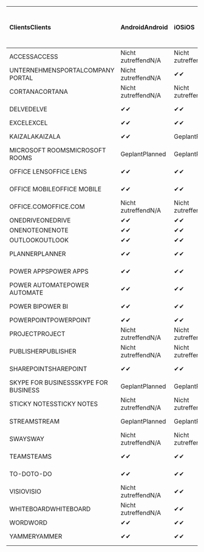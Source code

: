 <!-- This file is generated automatically. Changes made to this file will be overwritten.-->
|<span data-ttu-id="d6b5f-101">Clients</span><span class="sxs-lookup"><span data-stu-id="d6b5f-101">Clients</span></span>|<span data-ttu-id="d6b5f-102">Android</span><span class="sxs-lookup"><span data-stu-id="d6b5f-102">Android</span></span>|<span data-ttu-id="d6b5f-103">iOS</span><span class="sxs-lookup"><span data-stu-id="d6b5f-103">iOS</span></span>|<span data-ttu-id="d6b5f-104">Mac</span><span class="sxs-lookup"><span data-stu-id="d6b5f-104">Mac</span></span>|<span data-ttu-id="d6b5f-105">Windows 10</span><span class="sxs-lookup"><span data-stu-id="d6b5f-105">Windows 10</span></span><br><span data-ttu-id="d6b5f-106">Desktop</span><span class="sxs-lookup"><span data-stu-id="d6b5f-106">Desktop</span></span>|<span data-ttu-id="d6b5f-107">Windows 10</span><span class="sxs-lookup"><span data-stu-id="d6b5f-107">Windows 10</span></span><br><span data-ttu-id="d6b5f-108">Moderne Apps</span><span class="sxs-lookup"><span data-stu-id="d6b5f-108">Modern Apps</span></span>|
|:-|:-|:-|:-|:-|:-|
|<span data-ttu-id="d6b5f-109">ACCESS</span><span class="sxs-lookup"><span data-stu-id="d6b5f-109">ACCESS</span></span>|<span data-ttu-id="d6b5f-110">Nicht zutreffend</span><span class="sxs-lookup"><span data-stu-id="d6b5f-110">N/A</span></span>|<span data-ttu-id="d6b5f-111">Nicht zutreffend</span><span class="sxs-lookup"><span data-stu-id="d6b5f-111">N/A</span></span>|<span data-ttu-id="d6b5f-112">Nicht zutreffend</span><span class="sxs-lookup"><span data-stu-id="d6b5f-112">N/A</span></span>|<span data-ttu-id="d6b5f-113">✔</span><span class="sxs-lookup"><span data-stu-id="d6b5f-113">✔</span></span>|<span data-ttu-id="d6b5f-114">Nicht zutreffend</span><span class="sxs-lookup"><span data-stu-id="d6b5f-114">N/A</span></span>|
|<span data-ttu-id="d6b5f-115">UNTERNEHMENSPORTAL</span><span class="sxs-lookup"><span data-stu-id="d6b5f-115">COMPANY PORTAL</span></span>|<span data-ttu-id="d6b5f-116">Nicht zutreffend</span><span class="sxs-lookup"><span data-stu-id="d6b5f-116">N/A</span></span>|<span data-ttu-id="d6b5f-117">✔</span><span class="sxs-lookup"><span data-stu-id="d6b5f-117">✔</span></span>|<span data-ttu-id="d6b5f-118">Geplant</span><span class="sxs-lookup"><span data-stu-id="d6b5f-118">Planned</span></span>|<span data-ttu-id="d6b5f-119">Nicht zutreffend</span><span class="sxs-lookup"><span data-stu-id="d6b5f-119">N/A</span></span>|<span data-ttu-id="d6b5f-120">✔</span><span class="sxs-lookup"><span data-stu-id="d6b5f-120">✔</span></span>|
|<span data-ttu-id="d6b5f-121">CORTANA</span><span class="sxs-lookup"><span data-stu-id="d6b5f-121">CORTANA</span></span>|<span data-ttu-id="d6b5f-122">Nicht zutreffend</span><span class="sxs-lookup"><span data-stu-id="d6b5f-122">N/A</span></span>|<span data-ttu-id="d6b5f-123">Nicht zutreffend</span><span class="sxs-lookup"><span data-stu-id="d6b5f-123">N/A</span></span>|<span data-ttu-id="d6b5f-124">Nicht zutreffend</span><span class="sxs-lookup"><span data-stu-id="d6b5f-124">N/A</span></span>|<span data-ttu-id="d6b5f-125">Nicht zutreffend</span><span class="sxs-lookup"><span data-stu-id="d6b5f-125">N/A</span></span>|<span data-ttu-id="d6b5f-126">✔</span><span class="sxs-lookup"><span data-stu-id="d6b5f-126">✔</span></span>|
|<span data-ttu-id="d6b5f-127">DELVE</span><span class="sxs-lookup"><span data-stu-id="d6b5f-127">DELVE</span></span>|<span data-ttu-id="d6b5f-128">✔</span><span class="sxs-lookup"><span data-stu-id="d6b5f-128">✔</span></span>|<span data-ttu-id="d6b5f-129">✔</span><span class="sxs-lookup"><span data-stu-id="d6b5f-129">✔</span></span>|<span data-ttu-id="d6b5f-130">Nicht zutreffend</span><span class="sxs-lookup"><span data-stu-id="d6b5f-130">N/A</span></span>|<span data-ttu-id="d6b5f-131">Nicht zutreffend</span><span class="sxs-lookup"><span data-stu-id="d6b5f-131">N/A</span></span>|<span data-ttu-id="d6b5f-132">Nicht zutreffend</span><span class="sxs-lookup"><span data-stu-id="d6b5f-132">N/A</span></span>|
|<span data-ttu-id="d6b5f-133">EXCEL</span><span class="sxs-lookup"><span data-stu-id="d6b5f-133">EXCEL</span></span>|<span data-ttu-id="d6b5f-134">✔</span><span class="sxs-lookup"><span data-stu-id="d6b5f-134">✔</span></span>|<span data-ttu-id="d6b5f-135">✔</span><span class="sxs-lookup"><span data-stu-id="d6b5f-135">✔</span></span>|<span data-ttu-id="d6b5f-136">✔</span><span class="sxs-lookup"><span data-stu-id="d6b5f-136">✔</span></span>|<span data-ttu-id="d6b5f-137">✔</span><span class="sxs-lookup"><span data-stu-id="d6b5f-137">✔</span></span>|<span data-ttu-id="d6b5f-138">✔</span><span class="sxs-lookup"><span data-stu-id="d6b5f-138">✔</span></span>|
|<span data-ttu-id="d6b5f-139">KAIZALA</span><span class="sxs-lookup"><span data-stu-id="d6b5f-139">KAIZALA</span></span>|<span data-ttu-id="d6b5f-140">✔</span><span class="sxs-lookup"><span data-stu-id="d6b5f-140">✔</span></span>|<span data-ttu-id="d6b5f-141">Geplant</span><span class="sxs-lookup"><span data-stu-id="d6b5f-141">Planned</span></span>|<span data-ttu-id="d6b5f-142">Nicht zutreffend</span><span class="sxs-lookup"><span data-stu-id="d6b5f-142">N/A</span></span>|<span data-ttu-id="d6b5f-143">Nicht zutreffend</span><span class="sxs-lookup"><span data-stu-id="d6b5f-143">N/A</span></span>|<span data-ttu-id="d6b5f-144">Nicht zutreffend</span><span class="sxs-lookup"><span data-stu-id="d6b5f-144">N/A</span></span>|
|<span data-ttu-id="d6b5f-145">MICROSOFT ROOMS</span><span class="sxs-lookup"><span data-stu-id="d6b5f-145">MICROSOFT ROOMS</span></span>|<span data-ttu-id="d6b5f-146">Geplant</span><span class="sxs-lookup"><span data-stu-id="d6b5f-146">Planned</span></span>|<span data-ttu-id="d6b5f-147">Geplant</span><span class="sxs-lookup"><span data-stu-id="d6b5f-147">Planned</span></span>|<span data-ttu-id="d6b5f-148">Nicht zutreffend</span><span class="sxs-lookup"><span data-stu-id="d6b5f-148">N/A</span></span>|<span data-ttu-id="d6b5f-149">Nicht zutreffend</span><span class="sxs-lookup"><span data-stu-id="d6b5f-149">N/A</span></span>|<span data-ttu-id="d6b5f-150">Nicht zutreffend</span><span class="sxs-lookup"><span data-stu-id="d6b5f-150">N/A</span></span>|
|<span data-ttu-id="d6b5f-151">OFFICE LENS</span><span class="sxs-lookup"><span data-stu-id="d6b5f-151">OFFICE LENS</span></span>|<span data-ttu-id="d6b5f-152">✔</span><span class="sxs-lookup"><span data-stu-id="d6b5f-152">✔</span></span>|<span data-ttu-id="d6b5f-153">✔</span><span class="sxs-lookup"><span data-stu-id="d6b5f-153">✔</span></span>|<span data-ttu-id="d6b5f-154">Nicht zutreffend</span><span class="sxs-lookup"><span data-stu-id="d6b5f-154">N/A</span></span>|<span data-ttu-id="d6b5f-155">Nicht zutreffend</span><span class="sxs-lookup"><span data-stu-id="d6b5f-155">N/A</span></span>|<span data-ttu-id="d6b5f-156">Nicht zutreffend</span><span class="sxs-lookup"><span data-stu-id="d6b5f-156">N/A</span></span>|
|<span data-ttu-id="d6b5f-157">OFFICE MOBILE</span><span class="sxs-lookup"><span data-stu-id="d6b5f-157">OFFICE MOBILE</span></span>|<span data-ttu-id="d6b5f-158">✔</span><span class="sxs-lookup"><span data-stu-id="d6b5f-158">✔</span></span>|<span data-ttu-id="d6b5f-159">✔</span><span class="sxs-lookup"><span data-stu-id="d6b5f-159">✔</span></span>|<span data-ttu-id="d6b5f-160">Nicht zutreffend</span><span class="sxs-lookup"><span data-stu-id="d6b5f-160">N/A</span></span>|<span data-ttu-id="d6b5f-161">Nicht zutreffend</span><span class="sxs-lookup"><span data-stu-id="d6b5f-161">N/A</span></span>|<span data-ttu-id="d6b5f-162">Nicht zutreffend</span><span class="sxs-lookup"><span data-stu-id="d6b5f-162">N/A</span></span>|
|<span data-ttu-id="d6b5f-163">OFFICE.COM</span><span class="sxs-lookup"><span data-stu-id="d6b5f-163">OFFICE.COM</span></span>|<span data-ttu-id="d6b5f-164">Nicht zutreffend</span><span class="sxs-lookup"><span data-stu-id="d6b5f-164">N/A</span></span>|<span data-ttu-id="d6b5f-165">Nicht zutreffend</span><span class="sxs-lookup"><span data-stu-id="d6b5f-165">N/A</span></span>|<span data-ttu-id="d6b5f-166">Nicht zutreffend</span><span class="sxs-lookup"><span data-stu-id="d6b5f-166">N/A</span></span>|<span data-ttu-id="d6b5f-167">Nicht zutreffend</span><span class="sxs-lookup"><span data-stu-id="d6b5f-167">N/A</span></span>|<span data-ttu-id="d6b5f-168">✔</span><span class="sxs-lookup"><span data-stu-id="d6b5f-168">✔</span></span>|
|<span data-ttu-id="d6b5f-169">ONEDRIVE</span><span class="sxs-lookup"><span data-stu-id="d6b5f-169">ONEDRIVE</span></span>|<span data-ttu-id="d6b5f-170">✔</span><span class="sxs-lookup"><span data-stu-id="d6b5f-170">✔</span></span>|<span data-ttu-id="d6b5f-171">✔</span><span class="sxs-lookup"><span data-stu-id="d6b5f-171">✔</span></span>|<span data-ttu-id="d6b5f-172">Geplant</span><span class="sxs-lookup"><span data-stu-id="d6b5f-172">Planned</span></span>|<span data-ttu-id="d6b5f-173">✔</span><span class="sxs-lookup"><span data-stu-id="d6b5f-173">✔</span></span>|<span data-ttu-id="d6b5f-174">✔</span><span class="sxs-lookup"><span data-stu-id="d6b5f-174">✔</span></span>|
|<span data-ttu-id="d6b5f-175">ONENOTE</span><span class="sxs-lookup"><span data-stu-id="d6b5f-175">ONENOTE</span></span>|<span data-ttu-id="d6b5f-176">✔</span><span class="sxs-lookup"><span data-stu-id="d6b5f-176">✔</span></span>|<span data-ttu-id="d6b5f-177">✔</span><span class="sxs-lookup"><span data-stu-id="d6b5f-177">✔</span></span>|<span data-ttu-id="d6b5f-178">✔</span><span class="sxs-lookup"><span data-stu-id="d6b5f-178">✔</span></span>|<span data-ttu-id="d6b5f-179">Geplant</span><span class="sxs-lookup"><span data-stu-id="d6b5f-179">Planned</span></span>|<span data-ttu-id="d6b5f-180">✔</span><span class="sxs-lookup"><span data-stu-id="d6b5f-180">✔</span></span>|
|<span data-ttu-id="d6b5f-181">OUTLOOK</span><span class="sxs-lookup"><span data-stu-id="d6b5f-181">OUTLOOK</span></span>|<span data-ttu-id="d6b5f-182">✔</span><span class="sxs-lookup"><span data-stu-id="d6b5f-182">✔</span></span>|<span data-ttu-id="d6b5f-183">✔</span><span class="sxs-lookup"><span data-stu-id="d6b5f-183">✔</span></span>|<span data-ttu-id="d6b5f-184">Geplant</span><span class="sxs-lookup"><span data-stu-id="d6b5f-184">Planned</span></span>|<span data-ttu-id="d6b5f-185">✔</span><span class="sxs-lookup"><span data-stu-id="d6b5f-185">✔</span></span>|<span data-ttu-id="d6b5f-186">✔</span><span class="sxs-lookup"><span data-stu-id="d6b5f-186">✔</span></span>|
|<span data-ttu-id="d6b5f-187">PLANNER</span><span class="sxs-lookup"><span data-stu-id="d6b5f-187">PLANNER</span></span>|<span data-ttu-id="d6b5f-188">✔</span><span class="sxs-lookup"><span data-stu-id="d6b5f-188">✔</span></span>|<span data-ttu-id="d6b5f-189">✔</span><span class="sxs-lookup"><span data-stu-id="d6b5f-189">✔</span></span>|<span data-ttu-id="d6b5f-190">Nicht zutreffend</span><span class="sxs-lookup"><span data-stu-id="d6b5f-190">N/A</span></span>|<span data-ttu-id="d6b5f-191">Nicht zutreffend</span><span class="sxs-lookup"><span data-stu-id="d6b5f-191">N/A</span></span>|<span data-ttu-id="d6b5f-192">Nicht zutreffend</span><span class="sxs-lookup"><span data-stu-id="d6b5f-192">N/A</span></span>|
|<span data-ttu-id="d6b5f-193">POWER APPS</span><span class="sxs-lookup"><span data-stu-id="d6b5f-193">POWER APPS</span></span>|<span data-ttu-id="d6b5f-194">✔</span><span class="sxs-lookup"><span data-stu-id="d6b5f-194">✔</span></span>|<span data-ttu-id="d6b5f-195">✔</span><span class="sxs-lookup"><span data-stu-id="d6b5f-195">✔</span></span>|<span data-ttu-id="d6b5f-196">Nicht zutreffend</span><span class="sxs-lookup"><span data-stu-id="d6b5f-196">N/A</span></span>|<span data-ttu-id="d6b5f-197">Nicht zutreffend</span><span class="sxs-lookup"><span data-stu-id="d6b5f-197">N/A</span></span>|<span data-ttu-id="d6b5f-198">Geplant</span><span class="sxs-lookup"><span data-stu-id="d6b5f-198">Planned</span></span>|
|<span data-ttu-id="d6b5f-199">POWER AUTOMATE</span><span class="sxs-lookup"><span data-stu-id="d6b5f-199">POWER AUTOMATE</span></span>|<span data-ttu-id="d6b5f-200">✔</span><span class="sxs-lookup"><span data-stu-id="d6b5f-200">✔</span></span>|<span data-ttu-id="d6b5f-201">✔</span><span class="sxs-lookup"><span data-stu-id="d6b5f-201">✔</span></span>|<span data-ttu-id="d6b5f-202">Nicht zutreffend</span><span class="sxs-lookup"><span data-stu-id="d6b5f-202">N/A</span></span>|<span data-ttu-id="d6b5f-203">Nicht zutreffend</span><span class="sxs-lookup"><span data-stu-id="d6b5f-203">N/A</span></span>|<span data-ttu-id="d6b5f-204">Nicht zutreffend</span><span class="sxs-lookup"><span data-stu-id="d6b5f-204">N/A</span></span>|
|<span data-ttu-id="d6b5f-205">POWER BI</span><span class="sxs-lookup"><span data-stu-id="d6b5f-205">POWER BI</span></span>|<span data-ttu-id="d6b5f-206">✔</span><span class="sxs-lookup"><span data-stu-id="d6b5f-206">✔</span></span>|<span data-ttu-id="d6b5f-207">✔</span><span class="sxs-lookup"><span data-stu-id="d6b5f-207">✔</span></span>|<span data-ttu-id="d6b5f-208">Nicht zutreffend</span><span class="sxs-lookup"><span data-stu-id="d6b5f-208">N/A</span></span>|<span data-ttu-id="d6b5f-209">Geplant</span><span class="sxs-lookup"><span data-stu-id="d6b5f-209">Planned</span></span>|<span data-ttu-id="d6b5f-210">✔</span><span class="sxs-lookup"><span data-stu-id="d6b5f-210">✔</span></span>|
|<span data-ttu-id="d6b5f-211">POWERPOINT</span><span class="sxs-lookup"><span data-stu-id="d6b5f-211">POWERPOINT</span></span>|<span data-ttu-id="d6b5f-212">✔</span><span class="sxs-lookup"><span data-stu-id="d6b5f-212">✔</span></span>|<span data-ttu-id="d6b5f-213">✔</span><span class="sxs-lookup"><span data-stu-id="d6b5f-213">✔</span></span>|<span data-ttu-id="d6b5f-214">✔</span><span class="sxs-lookup"><span data-stu-id="d6b5f-214">✔</span></span>|<span data-ttu-id="d6b5f-215">✔</span><span class="sxs-lookup"><span data-stu-id="d6b5f-215">✔</span></span>|<span data-ttu-id="d6b5f-216">✔</span><span class="sxs-lookup"><span data-stu-id="d6b5f-216">✔</span></span>|
|<span data-ttu-id="d6b5f-217">PROJECT</span><span class="sxs-lookup"><span data-stu-id="d6b5f-217">PROJECT</span></span>|<span data-ttu-id="d6b5f-218">Nicht zutreffend</span><span class="sxs-lookup"><span data-stu-id="d6b5f-218">N/A</span></span>|<span data-ttu-id="d6b5f-219">Nicht zutreffend</span><span class="sxs-lookup"><span data-stu-id="d6b5f-219">N/A</span></span>|<span data-ttu-id="d6b5f-220">Nicht zutreffend</span><span class="sxs-lookup"><span data-stu-id="d6b5f-220">N/A</span></span>|<span data-ttu-id="d6b5f-221">✔</span><span class="sxs-lookup"><span data-stu-id="d6b5f-221">✔</span></span>|<span data-ttu-id="d6b5f-222">Nicht zutreffend</span><span class="sxs-lookup"><span data-stu-id="d6b5f-222">N/A</span></span>|
|<span data-ttu-id="d6b5f-223">PUBLISHER</span><span class="sxs-lookup"><span data-stu-id="d6b5f-223">PUBLISHER</span></span>|<span data-ttu-id="d6b5f-224">Nicht zutreffend</span><span class="sxs-lookup"><span data-stu-id="d6b5f-224">N/A</span></span>|<span data-ttu-id="d6b5f-225">Nicht zutreffend</span><span class="sxs-lookup"><span data-stu-id="d6b5f-225">N/A</span></span>|<span data-ttu-id="d6b5f-226">Nicht zutreffend</span><span class="sxs-lookup"><span data-stu-id="d6b5f-226">N/A</span></span>|<span data-ttu-id="d6b5f-227">✔</span><span class="sxs-lookup"><span data-stu-id="d6b5f-227">✔</span></span>|<span data-ttu-id="d6b5f-228">Nicht zutreffend</span><span class="sxs-lookup"><span data-stu-id="d6b5f-228">N/A</span></span>|
|<span data-ttu-id="d6b5f-229">SHAREPOINT</span><span class="sxs-lookup"><span data-stu-id="d6b5f-229">SHAREPOINT</span></span>|<span data-ttu-id="d6b5f-230">✔</span><span class="sxs-lookup"><span data-stu-id="d6b5f-230">✔</span></span>|<span data-ttu-id="d6b5f-231">✔</span><span class="sxs-lookup"><span data-stu-id="d6b5f-231">✔</span></span>|<span data-ttu-id="d6b5f-232">Nicht zutreffend</span><span class="sxs-lookup"><span data-stu-id="d6b5f-232">N/A</span></span>|<span data-ttu-id="d6b5f-233">Nicht zutreffend</span><span class="sxs-lookup"><span data-stu-id="d6b5f-233">N/A</span></span>|<span data-ttu-id="d6b5f-234">Nicht zutreffend</span><span class="sxs-lookup"><span data-stu-id="d6b5f-234">N/A</span></span>|
|<span data-ttu-id="d6b5f-235">SKYPE FOR BUSINESS</span><span class="sxs-lookup"><span data-stu-id="d6b5f-235">SKYPE FOR BUSINESS</span></span>|<span data-ttu-id="d6b5f-236">Geplant</span><span class="sxs-lookup"><span data-stu-id="d6b5f-236">Planned</span></span>|<span data-ttu-id="d6b5f-237">Geplant</span><span class="sxs-lookup"><span data-stu-id="d6b5f-237">Planned</span></span>|<span data-ttu-id="d6b5f-238">Nicht zutreffend</span><span class="sxs-lookup"><span data-stu-id="d6b5f-238">N/A</span></span>|<span data-ttu-id="d6b5f-239">Nicht zutreffend</span><span class="sxs-lookup"><span data-stu-id="d6b5f-239">N/A</span></span>|<span data-ttu-id="d6b5f-240">Nicht zutreffend</span><span class="sxs-lookup"><span data-stu-id="d6b5f-240">N/A</span></span>|
|<span data-ttu-id="d6b5f-241">STICKY NOTES</span><span class="sxs-lookup"><span data-stu-id="d6b5f-241">STICKY NOTES</span></span>|<span data-ttu-id="d6b5f-242">Nicht zutreffend</span><span class="sxs-lookup"><span data-stu-id="d6b5f-242">N/A</span></span>|<span data-ttu-id="d6b5f-243">Nicht zutreffend</span><span class="sxs-lookup"><span data-stu-id="d6b5f-243">N/A</span></span>|<span data-ttu-id="d6b5f-244">Nicht zutreffend</span><span class="sxs-lookup"><span data-stu-id="d6b5f-244">N/A</span></span>|<span data-ttu-id="d6b5f-245">Nicht zutreffend</span><span class="sxs-lookup"><span data-stu-id="d6b5f-245">N/A</span></span>|<span data-ttu-id="d6b5f-246">✔</span><span class="sxs-lookup"><span data-stu-id="d6b5f-246">✔</span></span>|
|<span data-ttu-id="d6b5f-247">STREAM</span><span class="sxs-lookup"><span data-stu-id="d6b5f-247">STREAM</span></span>|<span data-ttu-id="d6b5f-248">Geplant</span><span class="sxs-lookup"><span data-stu-id="d6b5f-248">Planned</span></span>|<span data-ttu-id="d6b5f-249">Geplant</span><span class="sxs-lookup"><span data-stu-id="d6b5f-249">Planned</span></span>|<span data-ttu-id="d6b5f-250">Nicht zutreffend</span><span class="sxs-lookup"><span data-stu-id="d6b5f-250">N/A</span></span>|<span data-ttu-id="d6b5f-251">Nicht zutreffend</span><span class="sxs-lookup"><span data-stu-id="d6b5f-251">N/A</span></span>|<span data-ttu-id="d6b5f-252">Nicht zutreffend</span><span class="sxs-lookup"><span data-stu-id="d6b5f-252">N/A</span></span>|
|<span data-ttu-id="d6b5f-253">SWAY</span><span class="sxs-lookup"><span data-stu-id="d6b5f-253">SWAY</span></span>|<span data-ttu-id="d6b5f-254">Nicht zutreffend</span><span class="sxs-lookup"><span data-stu-id="d6b5f-254">N/A</span></span>|<span data-ttu-id="d6b5f-255">Nicht zutreffend</span><span class="sxs-lookup"><span data-stu-id="d6b5f-255">N/A</span></span>|<span data-ttu-id="d6b5f-256">Nicht zutreffend</span><span class="sxs-lookup"><span data-stu-id="d6b5f-256">N/A</span></span>|<span data-ttu-id="d6b5f-257">Nicht zutreffend</span><span class="sxs-lookup"><span data-stu-id="d6b5f-257">N/A</span></span>|<span data-ttu-id="d6b5f-258">✔</span><span class="sxs-lookup"><span data-stu-id="d6b5f-258">✔</span></span>|
|<span data-ttu-id="d6b5f-259">TEAMS</span><span class="sxs-lookup"><span data-stu-id="d6b5f-259">TEAMS</span></span>|<span data-ttu-id="d6b5f-260">✔</span><span class="sxs-lookup"><span data-stu-id="d6b5f-260">✔</span></span>|<span data-ttu-id="d6b5f-261">✔</span><span class="sxs-lookup"><span data-stu-id="d6b5f-261">✔</span></span>|<span data-ttu-id="d6b5f-262">Geplant</span><span class="sxs-lookup"><span data-stu-id="d6b5f-262">Planned</span></span>|<span data-ttu-id="d6b5f-263">Geplant</span><span class="sxs-lookup"><span data-stu-id="d6b5f-263">Planned</span></span>|<span data-ttu-id="d6b5f-264">Nicht zutreffend</span><span class="sxs-lookup"><span data-stu-id="d6b5f-264">N/A</span></span>|
|<span data-ttu-id="d6b5f-265">TO-DO</span><span class="sxs-lookup"><span data-stu-id="d6b5f-265">TO-DO</span></span>|<span data-ttu-id="d6b5f-266">✔</span><span class="sxs-lookup"><span data-stu-id="d6b5f-266">✔</span></span>|<span data-ttu-id="d6b5f-267">✔</span><span class="sxs-lookup"><span data-stu-id="d6b5f-267">✔</span></span>|<span data-ttu-id="d6b5f-268">Nicht zutreffend</span><span class="sxs-lookup"><span data-stu-id="d6b5f-268">N/A</span></span>|<span data-ttu-id="d6b5f-269">Nicht zutreffend</span><span class="sxs-lookup"><span data-stu-id="d6b5f-269">N/A</span></span>|<span data-ttu-id="d6b5f-270">✔</span><span class="sxs-lookup"><span data-stu-id="d6b5f-270">✔</span></span>|
|<span data-ttu-id="d6b5f-271">VISIO</span><span class="sxs-lookup"><span data-stu-id="d6b5f-271">VISIO</span></span>|<span data-ttu-id="d6b5f-272">Nicht zutreffend</span><span class="sxs-lookup"><span data-stu-id="d6b5f-272">N/A</span></span>|<span data-ttu-id="d6b5f-273">✔</span><span class="sxs-lookup"><span data-stu-id="d6b5f-273">✔</span></span>|<span data-ttu-id="d6b5f-274">Nicht zutreffend</span><span class="sxs-lookup"><span data-stu-id="d6b5f-274">N/A</span></span>|<span data-ttu-id="d6b5f-275">✔</span><span class="sxs-lookup"><span data-stu-id="d6b5f-275">✔</span></span>|<span data-ttu-id="d6b5f-276">Nicht zutreffend</span><span class="sxs-lookup"><span data-stu-id="d6b5f-276">N/A</span></span>|
|<span data-ttu-id="d6b5f-277">WHITEBOARD</span><span class="sxs-lookup"><span data-stu-id="d6b5f-277">WHITEBOARD</span></span>|<span data-ttu-id="d6b5f-278">Nicht zutreffend</span><span class="sxs-lookup"><span data-stu-id="d6b5f-278">N/A</span></span>|<span data-ttu-id="d6b5f-279">✔</span><span class="sxs-lookup"><span data-stu-id="d6b5f-279">✔</span></span>|<span data-ttu-id="d6b5f-280">Nicht zutreffend</span><span class="sxs-lookup"><span data-stu-id="d6b5f-280">N/A</span></span>|<span data-ttu-id="d6b5f-281">Nicht zutreffend</span><span class="sxs-lookup"><span data-stu-id="d6b5f-281">N/A</span></span>|<span data-ttu-id="d6b5f-282">✔</span><span class="sxs-lookup"><span data-stu-id="d6b5f-282">✔</span></span>|
|<span data-ttu-id="d6b5f-283">WORD</span><span class="sxs-lookup"><span data-stu-id="d6b5f-283">WORD</span></span>|<span data-ttu-id="d6b5f-284">✔</span><span class="sxs-lookup"><span data-stu-id="d6b5f-284">✔</span></span>|<span data-ttu-id="d6b5f-285">✔</span><span class="sxs-lookup"><span data-stu-id="d6b5f-285">✔</span></span>|<span data-ttu-id="d6b5f-286">✔</span><span class="sxs-lookup"><span data-stu-id="d6b5f-286">✔</span></span>|<span data-ttu-id="d6b5f-287">✔</span><span class="sxs-lookup"><span data-stu-id="d6b5f-287">✔</span></span>|<span data-ttu-id="d6b5f-288">✔</span><span class="sxs-lookup"><span data-stu-id="d6b5f-288">✔</span></span>|
|<span data-ttu-id="d6b5f-289">YAMMER</span><span class="sxs-lookup"><span data-stu-id="d6b5f-289">YAMMER</span></span>|<span data-ttu-id="d6b5f-290">✔</span><span class="sxs-lookup"><span data-stu-id="d6b5f-290">✔</span></span>|<span data-ttu-id="d6b5f-291">✔</span><span class="sxs-lookup"><span data-stu-id="d6b5f-291">✔</span></span>|<span data-ttu-id="d6b5f-292">Nicht zutreffend</span><span class="sxs-lookup"><span data-stu-id="d6b5f-292">N/A</span></span>|<span data-ttu-id="d6b5f-293">Geplant</span><span class="sxs-lookup"><span data-stu-id="d6b5f-293">Planned</span></span>|<span data-ttu-id="d6b5f-294">–</span><span class="sxs-lookup"><span data-stu-id="d6b5f-294">N/A</span></span>|
